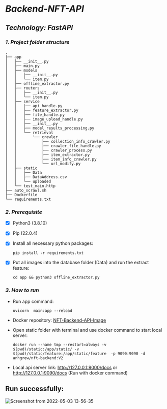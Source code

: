 # *Backend-NFT-API*

## *Technology: FastAPI*

### *1. Project folder structure*

```
.
├── app
│   ├── __init__.py
│   ├── main.py
│   ├── models
│   │   ├── __init__.py
│   │   └── item.py
│   ├── offline_extractor.py
│   ├── routers
│   │   ├── __init__.py
│   │   └── item.py
│   ├── service
│   │   ├── api_handle.py
│   │   ├── feature_extractor.py
│   │   ├── file_handle.py
│   │   ├── image_upload_handle.py
│   │   ├── __init__.py
│   │   ├── model_results_processing.py
│   │   └── retrieval
│   │       └── crawler
│   │           ├── collection_info_crawler.py
│   │           ├── crawler_file_handle.py
│   │           ├── crawler_process.py
│   │           ├── item_extractor.py
│   │           ├── item_info_crawler.py
│   │           └── url_modify.py
│   ├── static
│   │   ├── Data   
│   │   ├── DataAddress.csv
│   │   └── uploaded
│   └── test_main.http
├── auto_scrawl.sh
├── Dockerfile
└── requirements.txt
```

### *2. Prerequisite*
- [x] Python3 (3.8.10)
- [x] Pip (22.0.4)
- [x] Install all necessary python packages:


  `pip install -r requirements.txt`
- [x] Put all images into the database folder (Data) and run the extract feature:

  `cd app && python3 offline_extractor.py`

### *3. How to run*

- Run app command:

  `uvicorn  main:app --reload`

- Docker repository: [ NFT-Backend-API-Image ](https://hub.docker.com/r/anhgrew/nft-backend)
- Open static folder with terminal and use docker command to start local server:

  `docker run --name tmp --restart=always -v $(pwd)/static:/app/static/ -v $(pwd)/static/feature:/app/static/feature  -p 9090:9090 -d anhgrew/nft-backend:V2`


- Local api server link: http://127.0.0.1:8000/docs or http://127.0.0.1:9090/docs (Run with docker command)


Run successfully:
---


![Screenshot from 2022-05-03 13-56-35](https://user-images.githubusercontent.com/47881661/166416130-ac9b7758-92c3-46a8-994c-fe26197b137e.png)
